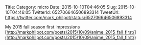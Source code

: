 Title: 
Category: micro
Date: 2015-10-10T04:46:05
Slug: 2015-10-10T04:46:05
TwitterId: 652706646506893314
TweetUrl: https://twitter.com/mark_philpot/status/652706646506893314

My 2015 fall season first impressions [http://markphilpot.com/posts/2015/10/09/anime_2015_fall_first/](http://markphilpot.com/posts/2015/10/09/anime_2015_fall_first/)